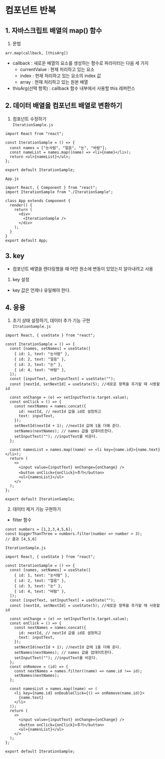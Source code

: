 # 컴포넌트 반복

## 1. 자바스크립트 배열의 map() 함수

1. 문법

```
arr.map(callback, [thisArg])
```

- callback : 새로운 배열의 요소를 생성하는 함수로 파라미터는 다음 세 가지
  - currentValue : 현재 처리하고 있는 요소
  - index : 현재 처리하고 있는 요소의 index 값
  - array : 현재 처리하고 있는 원본 배열
- thisArg(선택 항목) : callback 함수 내부에서 사용할 this 레퍼런스

## 2. 데이터 배열을 컴포넌트 배열로 변환하기

1. 컴포넌트 수정하기  
   `IterationSample.js`

```
import React from "react";

const IterationSample = () => {
  const names = ["눈사람", "얼음", "눈", "바람"];
  const nameList = names.map((name) => <li>{name}</li>);
  return <ul>{nameList}</ul>;
};

export default IterationSample;
```

`App.js`

```
import React, { Component } from "react";
import IterationSample from "./IterationSample";

class App extends Component {
  render() {
    return (
      <div>
        <IterationSample />
      </div>
    );
  }
}
export default App;
```

## 3. key

- 컴포넌트 배열을 렌더링했을 때 어떤 원소에 변동이 있었는지 알아내려고 사용

1. key 설정

- key 값은 언제나 유일해야 한다.

## 4. 응용

1. 초기 상태 설정하기, 데이터 추가 기능 구현  
   `ItrationSample.js`

```
import React, { useState } from "react";

const IterationSample = () => {
  const [names, setNames] = useState([
    { id: 1, text: "눈사람" },
    { id: 2, text: "얼음" },
    { id: 3, text: "눈" },
    { id: 4, text: "바람" },
  ]);
  const [inputText, setInputText] = useState("");
  const [nextId, setNextId] = useState(5); //새로운 항목을 추가할 때 사용할 id

  const onChange = (e) => setInputText(e.target.value);
  const onClick = () => {
    const nextNames = names.concat({
      id: nextId, // nextId 값을 id로 설정하고
      text: inputText,
    });
    setNextId(nextId + 1); //nextId 값에 1을 더해 준다.
    setNames(nextNames); // names 값을 업데이트한다.
    setInputText(""); //inputText를 비운다.
  };

  const namesList = names.map((name) => <li key={name.id}>{name.text}</li>);
  return (
    <>
      <input value={inputText} onChange={onChange} />
      <button onClick={onClick}>추가</button>
      <ul>{namesList}</ul>
    </>
  );
};

export default IterationSample;
```

2. 데이터 제거 기능 구현하기

- filter 함수

```
const numbers = [1,2,3,4,5,6];
const biggerThanThree = numbers.filter(number => number > 3);
// 결과 [4,5,6]
```

`IterationSample.js`

```
import React, { useState } from "react";

const IterationSample = () => {
  const [names, setNames] = useState([
    { id: 1, text: "눈사람" },
    { id: 2, text: "얼음" },
    { id: 3, text: "눈" },
    { id: 4, text: "바람" },
  ]);
  const [inputText, setInputText] = useState("");
  const [nextId, setNextId] = useState(5); //새로운 항목을 추가할 때 사용할 id

  const onChange = (e) => setInputText(e.target.value);
  const onClick = () => {
    const nextNames = names.concat({
      id: nextId, // nextId 값을 id로 설정하고
      text: inputText,
    });
    setNextId(nextId + 1); //nextId 값에 1을 더해 준다.
    setNames(nextNames); // names 값을 업데이트한다.
    setInputText(""); //inputText를 비운다.
  };
  const onRemove = (id) => {
    const nextNames = names.filter((name) => name.id !== id);
    setNames(nextNames);
  };

  const namesList = names.map((name) => (
    <li key={name.id} onDoubleClick={() => onRemove(name.id)}>
      {name.text}
    </li>
  ));
  return (
    <>
      <input value={inputText} onChange={onChange} />
      <button onClick={onClick}>추가</button>
      <ul>{namesList}</ul>
    </>
  );
};

export default IterationSample;
```
